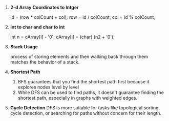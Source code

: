 1. **2-d Array Coordinates to Intger**


    id = (row * colCount + col); 
    row = id / colCount;
    col  = id % colCount;


2. **int to char and char to int**

   int n = cArray[i] - '0';
   cArray[i] = (char) (n2 + '0');


3. **Stack Usage**

   process of storing elements and then walking back through them matches the behavior of a stack.


4. **Shortest Path**

   1. BFS guarantees that you find the shortest path first because it explores nodes level by level
   2. While DFS can be used to find paths, it doesn't guarantee finding the shortest path, especially in graphs with weighted edges.


5. **Cycle Detection**
   DFS is more suitable for tasks like topological sorting, cycle detection, or searching for paths without concern for their length.
   

